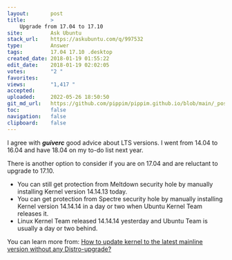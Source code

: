 ```yaml
---
layout:       post
title:        >
    Upgrade from 17.04 to 17.10
site:         Ask Ubuntu
stack_url:    https://askubuntu.com/q/997532
type:         Answer
tags:         17.04 17.10 .desktop
created_date: 2018-01-19 01:55:22
edit_date:    2018-01-19 02:02:05
votes:        "2 "
favorites:    
views:        "1,417 "
accepted:     
uploaded:     2022-05-26 18:50:50
git_md_url:   https://github.com/pippim/pippim.github.io/blob/main/_posts/2018/2018-01-19-Upgrade-from-17.04-to-17.10.md
toc:          false
navigation:   false
clipboard:    false
---
```


I agree with ***guiverc*** good advice about LTS versions. I went from 14.04 to 16.04 and have 18.04 on my to-do list next year. 

There is another option to consider if you are on 17.04 and are reluctant to upgrade to 17.10. 

- You can still get protection from Meltdown security hole by manually installing Kernel version 14.14.13 today. 
- You can get protection from Spectre security hole by manually installing Kernel version 14.14.14 in a day or two when Ubuntu Kernel Team releases it.
- Linux Kernel Team released 14.14.14 yesterday and Ubuntu Team is usually a day or two behind.

You can learn more from: [How to update kernel to the latest mainline version without any Distro-upgrade?][1]


  [1]: https://askubuntu.com/questions/119080/how-to-update-kernel-to-the-latest-mainline-version-without-any-distro-upgrade
